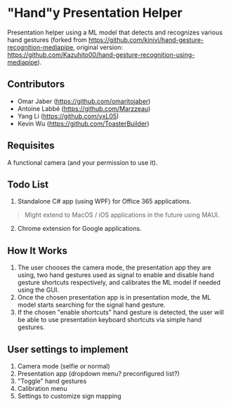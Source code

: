 # "Hand"y Presentation Helper
Presentation helper using a ML model that detects and recognizes various hand gestures (forked from https://github.com/kinivi/hand-gesture-recognition-mediapipe, original version: https://github.com/Kazuhito00/hand-gesture-recognition-using-mediapipe).

## Contributors
* Omar Jaber (https://github.com/omaritojaber)
* Antoine Labbé (https://github.com/Marzzeau)
* Yang Li (https://github.com/yxL05)
* Kevin Wu (https://github.com/ToasterBuilder)

## Requisites
A functional camera (and your permission to use it).

## Todo List
1. Standalone C# app (using WPF) for Office 365 applications.
> Might extend to MacOS / iOS applications in the future using MAUI.
 
2. Chrome extension for Google applications.

## How It Works
1. The user chooses the camera mode, the presentation app they are using, two hand gestures used as signal to enable and disable hand gesture shortcuts respectively, and calibrates the ML model if needed using the GUI.
2. Once the chosen presentation app is in presentation mode, the ML model starts searching for the signal hand gesture.
3. If the chosen "enable shortcuts" hand gesture is detected, the user will be able to use presentation keyboard shortcuts via simple hand gestures.

## User settings to implement
1. Camera mode (selfie or normal)
2. Presentation app (dropdown menu? preconfigured list?)
3. "Toggle" hand gestures
4. Calibration menu
5. Settings to customize sign mapping
